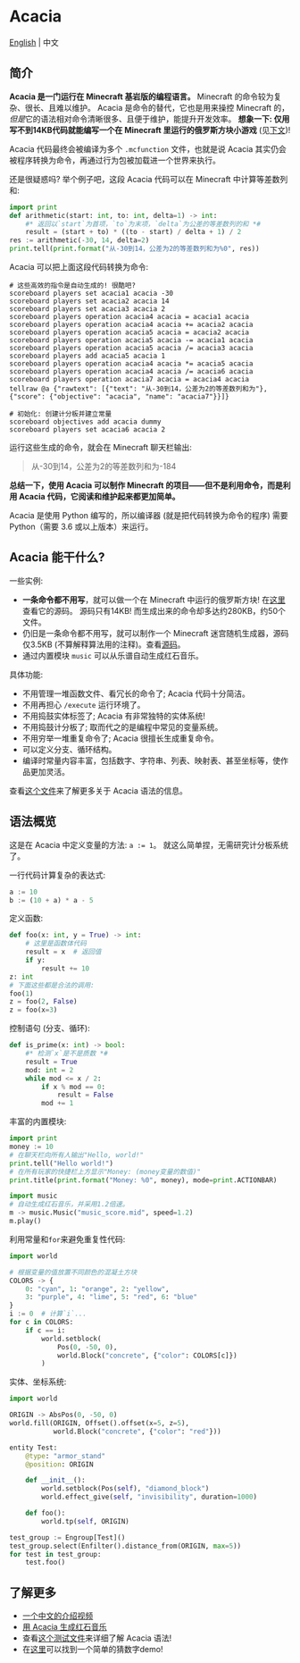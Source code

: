 # Acacia
[English](README.md) | 中文

## 简介
**Acacia 是一门运行在 Minecraft 基岩版的编程语言。**
Minecraft 的命令较为复杂、很长、且难以维护。
Acacia 是命令的替代，它也是用来操控 Minecraft 的，*但是*它的语法相对命令清晰很多、且便于维护，能提升开发效率。
**想象一下: 仅用写不到14KB代码就能编写一个在 Minecraft 里运行的俄罗斯方块小游戏** (见[下文](#acacia-能干什么))!

Acacia 代码最终会被编译为多个 `.mcfunction` 文件，也就是说 Acacia 其实仍会被程序转换为命令，再通过行为包被加载进一个世界来执行。

还是很疑惑吗? 举个例子吧，这段 Acacia 代码可以在 Minecraft 中计算等差数列和:
```python
import print
def arithmetic(start: int, to: int, delta=1) -> int:
    #* 返回以`start`为首项，`to`为末项，`delta`为公差的等差数列的和 *#
    result = (start + to) * ((to - start) / delta + 1) / 2
res := arithmetic(-30, 14, delta=2)
print.tell(print.format("从-30到14，公差为2的等差数列和为%0", res))
```
Acacia 可以把上面这段代码转换为命令:
```mcfunction
# 这些高效的指令是自动生成的! 很酷吧?
scoreboard players set acacia1 acacia -30
scoreboard players set acacia2 acacia 14
scoreboard players set acacia3 acacia 2
scoreboard players operation acacia4 acacia = acacia1 acacia
scoreboard players operation acacia4 acacia += acacia2 acacia
scoreboard players operation acacia5 acacia = acacia2 acacia
scoreboard players operation acacia5 acacia -= acacia1 acacia
scoreboard players operation acacia5 acacia /= acacia3 acacia
scoreboard players add acacia5 acacia 1
scoreboard players operation acacia4 acacia *= acacia5 acacia
scoreboard players operation acacia4 acacia /= acacia6 acacia
scoreboard players operation acacia7 acacia = acacia4 acacia
tellraw @a {"rawtext": [{"text": "从-30到14，公差为2的等差数列和为"}, {"score": {"objective": "acacia", "name": "acacia7"}}]}
```
```mcfunction
# 初始化: 创建计分板并建立常量
scoreboard objectives add acacia dummy
scoreboard players set acacia6 acacia 2
```
运行这些生成的命令，就会在 Minecraft 聊天栏输出:
> 从-30到14，公差为2的等差数列和为-184

**总结一下，使用 Acacia 可以制作 Minecraft 的项目——但不是利用命令，而是利用 Acacia 代码，它阅读和维护起来都更加简单。**

Acacia 是使用 Python 编写的，所以编译器 (就是把代码转换为命令的程序) 需要 Python（需要 3.6 或以上版本）来运行。

## Acacia 能干什么?
一些实例:
- **一条命令都不用写**，就可以做一个在 Minecraft 中运行的俄罗斯方块!
  在[这里](test/demo/tetris.aca)查看它的源码。
  源码只有14KB! 而生成出来的命令却多达约280KB，约50个文件。
- 仍旧是一条命令都不用写，就可以制作一个 Minecraft 迷宫随机生成器，源码仅3.5KB
  (不算解释算法用的注释)。查看[源码](test/demo/maze.aca)。
- 通过内置模块 `music` 可以从乐谱自动生成红石音乐。

具体功能:
- 不用管理一堆函数文件、看冗长的命令了; Acacia 代码十分简洁。
- 不用再担心 `/execute` 运行环境了。
- 不用捣鼓实体标签了; Acacia 有非常独特的实体系统!
- 不用捣鼓计分板了; 取而代之的是编程中常见的变量系统。
- 不用穷举一堆重复命令了; Acacia 很擅长生成重复命令。
- 可以定义分支、循环结构。
- 编译时常量内容丰富，包括数字、字符串、列表、映射表、甚至坐标等，使作品更加灵活。

查看[这个文件](test/brief.aca)来了解更多关于 Acacia 语法的信息。

## 语法概览
这是在 Acacia 中定义变量的方法: `a := 1`。
就这么简单捏，无需研究计分板系统了。

一行代码计算复杂的表达式:
```python
a := 10
b := (10 + a) * a - 5
```

定义函数:
```python
def foo(x: int, y = True) -> int:
    # 这里是函数体代码
    result = x  # 返回值
    if y:
        result += 10
z: int
# 下面这些都是合法的调用:
foo(1)
z = foo(2, False)
z = foo(x=3)
```

控制语句 (分支、循环):
```python
def is_prime(x: int) -> bool:
    #* 检测`x`是不是质数 *#
    result = True
    mod: int = 2
    while mod <= x / 2:
        if x % mod == 0:
            result = False
        mod += 1
```

丰富的内置模块:
```python
import print
money := 10
# 在聊天栏向所有人输出"Hello, world!"
print.tell("Hello world!")
# 在所有玩家的快捷栏上方显示"Money: (money变量的数值)"
print.title(print.format("Money: %0", money), mode=print.ACTIONBAR)
```
```python
import music
# 自动生成红石音乐，并采用1.2倍速。
m -> music.Music("music_score.mid", speed=1.2)
m.play()
```

利用常量和`for`来避免重复性代码:
```python
import world

# 根据变量的值放置不同颜色的混凝土方块
COLORS -> {
    0: "cyan", 1: "orange", 2: "yellow",
    3: "purple", 4: "lime", 5: "red", 6: "blue"
}
i := 0  # 计算`i`...
for c in COLORS:
    if c == i:
        world.setblock(
            Pos(0, -50, 0),
            world.Block("concrete", {"color": COLORS[c]})
        )
```

实体、坐标系统:
```python
import world

ORIGIN -> AbsPos(0, -50, 0)
world.fill(ORIGIN, Offset().offset(x=5, z=5),
           world.Block("concrete", {"color": "red"}))

entity Test:
    @type: "armor_stand"
    @position: ORIGIN

    def __init__():
        world.setblock(Pos(self), "diamond_block")
        world.effect_give(self, "invisibility", duration=1000)

    def foo():
        world.tp(self, ORIGIN)

test_group := Engroup[Test]()
test_group.select(Enfilter().distance_from(ORIGIN, max=5))
for test in test_group:
    test.foo()
```

## 了解更多
- [一个中文的介绍视频](https://www.bilibili.com/video/BV1uR4y167w9)
- [用 Acacia 生成红石音乐](https://www.bilibili.com/video/BV1f24y1L7DB)
- 查看[这个测试文件](test/brief.aca)来详细了解 Acacia 语法!
- 在[这里](test/demo/numguess.aca)可以找到一个简单的猜数字demo!
